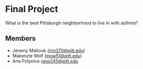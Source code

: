 # Final Project
What is the best Pittsburgh neighborhood to live in with asthma?

## Members
- Jeremy Matloub (jrm370@pitt.edu)
- Makenzie Wolf (mow51@pitt.edu)
- Ana Polynice (anp245@pitt.edu

